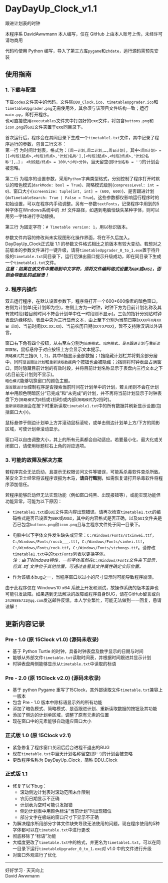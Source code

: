 # DayDayUp_Clock_v1.1
跟进计划表的时钟

本程序系 DavidAwwmann 本人编写，仅在 GitHub 上由本人账号上传。未经许可请勿商用

代码均使用 Python 编写，导入了第三方库`pygame`和`zhdate`，运行源码需预先安装

## 使用指南

### 1. 下载与配置

下载`codes`文件夹中的代码，文件除`DDU_Clock.ico`、`timetableUpgrader.ico`和`timetableUpgrader.png`无需使用外，其余须与该项目文件结构一致；运行`main.py`，即打开程序。  
也可直接使用`executables`文件夹中打包好的exe文件，将包含`buttons.png`和`icon.png`的`GUI`文件夹置于exe同目录下。  
  
首次运行后，程序会在其同目录下生成一个`timetable1.txt`文件，其中记录了程序运行的参数，包含三行文本：  
第一行 为时间计划表，格式为：`[周一计划,周二计划,…,周日计划]`，其中`<周X计划> = [[<时段1起点>,<时段1终点>,'计划1名称'],[<时段2起点>,<时段2终点>,'计划2名称'],…]； <时段起/终点> = 100\*小时+分钟`，当天留空(即`计划名称 = ''`)的计划会被忽略。  
  
第二行 为程序的设置参数，采用`Python`字典类型格式，分别控制了程序打开时默认的暗色模式(`darkMode: bool = True`)、简略模式级别(`compressLevel: int = 0`)、窗口大小(`screenSize: tuple[int, int] = (600, 600)`)、是否跟进计划(`doTimetableSearch: True | False = True`)。这些参数都仅影响运行程序时的初始设置，可以在程序内手动调整。另有一参数`textFonts`，记录程序中用到的5种字体在Windows系统中的 .ttf 文件路径，如遇到电脑恰缺失某种字体，则可以用另一字体进行手动替换。  

第三行 为固定字符：`# Timetable version: 1`，用以标识版本。  

参数文件内容的修改尚未实现图形化操作界面，将在不久后加入。DayDayUp_Clock正式版 1.1 的参数文件格式相比之前版本有较大变动。若想对之前版本的参数文件进行一键升级，请将`timetableUpgrader_0_to_1.exe`置于待升级的`timetable.txt`同目录下，运行后弹出窗口提示升级成功，即在同目录下生成一个`timetable1.txt`文件。  
***注意：如果在该文件中需用到中文字符，须将文件编码格式设置为`GBK`或`ANSI`，否则会导致乱码或崩溃！***  

### 2. 程序内操作

双击运行程序，在默认设置参数下，程序将打开一个600*600像素的暗色窗口，右侧为计划单(无计划即为空)，左侧上方为一时钟，时钟下方为目前计划名称及其有效时段(若目前时间不符合计划单中任一时段则不显示)。三色的指针分别贴时钟表盘边缘移动，表盘中央为三行显示文本，由上至下分别为当前日期(`XXXX年X月XX日 周X`)、当前时间(`XX:XX:XX`)、当前农历日期(`XX年X月XX`)，暂不支持除汉语以外语言。  

窗口右下角有四个按钮，从右至左分别为`简略模式`、`暗色模式`、`是否跟进计划`与`重新读取数据`，鼠标悬停于对应按钮上方会显示文本提示。  
`简略模式`共三挡(`0`, `1`, `2`)，其中`0`挡显示全部数据；`1`挡隐藏计划栏并将剩余部分居中，同时`是否跟进计划`和`重新读取数据`两个按钮也会被隐藏；`2`挡则将时钟表盘占满窗口，同时隐藏目前计划的有效时段，并将目前计划名称显示于表盘内三行文本之下(若目前无计划则不显示)。  
`暗色模式`能够切换窗口的颜色主题。  
`是否跟进计划`控制程序是否搜索当前时间在计划单中的计划，若关闭则不会在计划单中用颜色明暗区分“已完成”和“未完成”的计划，并不再将当前计划显示于时钟表盘下方(`简略模式`为`0`挡或`1`挡时)或内部(`简略模式`为`2`挡时)。  
`重新读取数据`会在按下时重新读取`timetable1.txt`中的所有数据并刷新显示设置(包括窗口大小)。

鼠标悬停于侧边计划单上方并滚动鼠标滚轮，或单击侧边计划单上方/下方的阴影区域，可使计划单滚动显示。

窗口可以自由调整大小，其上的所有元素都会自动适应。若要最小化、最大化或关闭窗口，请使用标题栏右上角的对应选项。

### 3. 可能的故障及解决方案

若程序完全无法启动，且提示无权限访问文件等错误，可能系杀毒软件查杀所致。某安全卫士经常将该程序误报为木马，**请自行甄别**，如需恢复请打开杀毒软件将程序添加信任。  

若程序能够启动但无法实现功能（例如窗口纯黑、出现报错等），或能实现功能但功能异常，可能为以下原因：

- `timetable1.txt`或`GUI`文件夹内容出现错误。请再次检查`timetable1.txt`的编码格式是否已设置为`GBK`或`ANSI`，其中的内容格式是否正确，以及`GUI`文件夹是否已包含`buttons.png`和`icon.png`且与主程序文件处于同一目录下。  

- 电脑中以下字体文件发生缺失或异常：`C:/Windows/Fonts/stxinwei.ttf`，`C:/Windows/Fonts/roccb___.ttf`，`C:/Windows/Fonts/simhei.ttf`，`C:/Windows/Fonts/rock.ttf`，`C:/Windows/Fonts/stzhongs.ttf`。请修改`timetable1.txt`中的`textFonts`列表以更换字体。  
*注：由于Windows特性，一些字体虽然在`C:/Windows/Fonts`文件夹下显示，但其 .ttf 文件位于其他位置，可通过查看其文件属性确定实际位置。*

- 作为该版本bug之一，当程序窗口以过小的尺寸显示时可能导致程序崩溃。

由于此程序仅在 Windows10 x64 系统上开发和测试，故操作系统的版本差异也可能引发故障。如果遇到无法解决的故障或程序自身BUG，请在GitHub留言或向`2439886732@qq.com`发送邮件反馈。本人学业繁忙，可能无法做到一一回复，恳请谅解！

## 更新内容记录

### Pre - 1.0 (原 15Clock v1.0) (源码未收录)
- 基于 Python Turtle 的时钟，具备时钟表盘及数字显示的日期与时间
- 能够从外部文件`timetable.txt`读取时间表，并根据时间跟进并显示计划
- 时钟表盘两侧能够显示从`timetable.txt`中读取的标语

### Pre - 2.0 (原 15Clock v2.0) (源码未收录)
- 基于 python Pygame 重写了15Clock，其外部读取文件`timetable.txt`兼容上一版本
- 包含 Pre - 1.0 版本中除标语显示外的所有功能
- 添加了暗色模式、简略模式、是否跟进计划、重新读取数据的按钮及其功能
- 添加了侧边的计划单区域，调整了原有元素的位置
- 现在窗口中的元素能够自动适应窗口大小

### 正式版 1.0 (原 15Clock v2.1)
- 紧急修复了程序窗口关闭后后台进程不退出的BUG
- 现在`timetable.txt`中当天计划名称留空(即`''`)的计划会被忽略
- 更改程序名称为 DayDayUp_Clock，简称 DDU_Clock

### 正式版 1.1
- 修复了以下bug：
    - 滚动侧边计划表时滚动范围未作限制
    - 农历日期显示不正确
    - 计划表为空时可能引发报错
    - 侧边计划表中用颜色标注“当前计划”时出现错位
    - 部分文字在极端的窗口尺寸下显示不正确
- 为解决程序所用部分字体文件缺失导致无法使用的问题，现在程序使用的5种字体都可以在`timetable.txt`中进行更改
- 彻底移除了“标语”功能
- 大幅度更改了`timetable.txt`中的格式，并更名为`timetable1.txt`，可以在同一目录下运行`timetableUpgrader_0_to_1.exe`对 v1.0 中的文件进行升级
- 对窗口外观进行了优化  
  

---
好好学习 · 天天向上  
David Awwmann